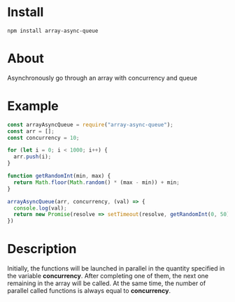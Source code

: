# Install
`npm install array-async-queue`

# About
Asynchronously go through an array with concurrency and queue

# Example

```js
const arrayAsyncQueue = require("array-async-queue");
const arr = [];
const concurrency = 10;

for (let i = 0; i < 1000; i++) {
  arr.push(i);
}

function getRandomInt(min, max) {
  return Math.floor(Math.random() * (max - min)) + min;
}

arrayAsyncQueue(arr, concurrency, (val) => {
  console.log(val);
  return new Promise(resolve => setTimeout(resolve, getRandomInt(0, 50))
})
```

# Description
Initially, the functions will be launched in parallel in the quantity specified in the variable __concurrency__. After completing one of them, the next one remaining in the array will be called. At the same time, the number of parallel called functions is always equal to __concurrency__.
